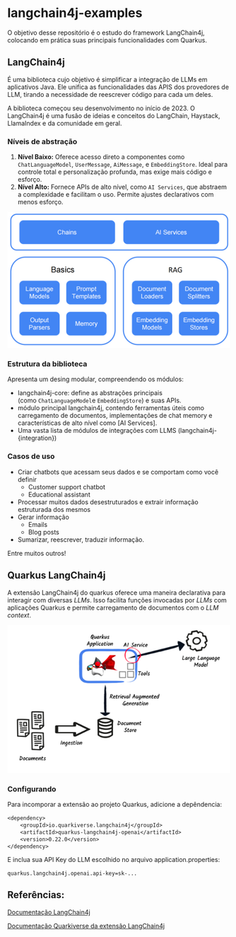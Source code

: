 # langchain4j-examples

O objetivo desse repositório é o estudo do framework LangChain4j, colocando em prática suas principais funcionalidades com Quarkus.

## LangChain4j
É uma biblioteca cujo objetivo é simplificar a integração de LLMs em aplicativos Java.
Ele unifica as funcionalidades das APIS dos provedores de LLM, tirando a necessidade de reescrever código para cada um deles.

A biblioteca começou seu desenvolvimento no início de 2023. O LangChain4j é uma fusão de ideias e conceitos do LangChain, Haystack, LlamaIndex e da comunidade em geral.

### Níveis de abstração
1. **Nível Baixo:** Oferece acesso direto a componentes como `ChatLanguageModel`, `UserMessage`, `AiMessage`, e `EmbeddingStore`. Ideal para controle total e personalização profunda, mas exige mais código e esforço.
2. **Nível Alto:** Fornece APIs de alto nível, como `AI Services`, que abstraem a complexidade e facilitam o uso. Permite ajustes declarativos com menos esforço.

![LangChain4j components](langchain4j-components.png)
### Estrutura da biblioteca
Apresenta um desing modular, compreendendo os módulos:
 - langchain4j-core: define as abstrações principais (como `ChatLanguageModel`e `EmbeddingStore`) e suas APIs.
 - módulo principal langchain4j, contendo ferramentas úteis como carregamento de documentos, implementações de chat memory e características de alto nível como [AI Services].
 - Uma vasta lista de módulos de integrações com LLMS (langchain4j-{integration})

### Casos de uso
- Criar chatbots que acessam seus dados e se comportam como você definir
	- Customer support chatbot
	- Educational assistant
- Processar muitos dados desestruturados e extrair informação estruturada dos mesmos
- Gerar informação 
	- Emails
	- Blog posts
- Sumarizar, reescrever, traduzir informação.

Entre muitos outros!

## Quarkus LangChain4j

A extensão LangChain4j do quarkus oferece uma maneira declarativa para interagir com diversas *LLMs*. Isso facilita funções invocadas por *LLMs* com aplicações Quarkus e permite carregamento de documentos com o *LLM context*.

![Imagem da estrutura do quarkus com LangChain4j](quarkus-llms-big-picture.png)

### Configurando 
Para incomporar a extensão ao projeto Quarkus, adicione a depêndencia:

```
<dependency>
    <groupId>io.quarkiverse.langchain4j</groupId>
    <artifactId>quarkus-langchain4j-openai</artifactId>
    <version>0.22.0</version>
</dependency>
```

E inclua sua API Key do LLM escolhido no arquivo application.properties:

```
quarkus.langchain4j.openai.api-key=sk-...
```


## Referências: 

[Documentação LangChain4j](https://docs.langchain4j.dev/intro)

[Documentação Quarkiverse da extensão LangChain4j](https://docs.quarkiverse.io/quarkus-langchain4j/dev/index.html)